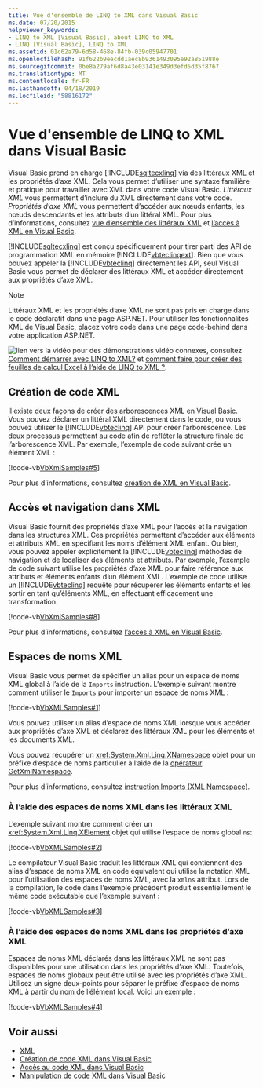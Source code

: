 ```yaml
---
title: Vue d'ensemble de LINQ to XML dans Visual Basic
ms.date: 07/20/2015
helpviewer_keywords:
- LINQ to XML [Visual Basic], about LINQ to XML
- LINQ [Visual Basic], LINQ to XML
ms.assetid: 01c62a79-6d58-468e-84fb-039c05947701
ms.openlocfilehash: 91f622b9eecdd1aec8b9361493095e92a851988e
ms.sourcegitcommit: 0be8a279af6d8a43e03141e349d3efd5d35f8767
ms.translationtype: MT
ms.contentlocale: fr-FR
ms.lasthandoff: 04/18/2019
ms.locfileid: "58816172"
---
```

# <a name="overview-of-linq-to-xml-in-visual-basic"></a>Vue d'ensemble de LINQ to XML dans Visual Basic
Visual Basic prend en charge [!INCLUDE[sqltecxlinq](~/includes/sqltecxlinq-md.md)] via des littéraux XML et les propriétés d’axe XML. Cela vous permet d’utiliser une syntaxe familière et pratique pour travailler avec XML dans votre code Visual Basic. *Littéraux XML* vous permettent d’inclure du XML directement dans votre code. *Propriétés d’axe XML* vous permettent d’accéder aux nœuds enfants, les nœuds descendants et les attributs d’un littéral XML. Pour plus d’informations, consultez [vue d’ensemble des littéraux XML](../../../../visual-basic/programming-guide/language-features/xml/xml-literals-overview.md) et [l’accès à XML en Visual Basic](../../../../visual-basic/programming-guide/language-features/xml/accessing-xml.md).  
  
 [!INCLUDE[sqltecxlinq](~/includes/sqltecxlinq-md.md)] est conçu spécifiquement pour tirer parti des API de programmation XML en mémoire [!INCLUDE[vbteclinqext](~/includes/vbteclinqext-md.md)]. Bien que vous pouvez appeler la [!INCLUDE[vbteclinq](~/includes/vbteclinq-md.md)] directement les API, seul Visual Basic vous permet de déclarer des littéraux XML et accéder directement aux propriétés d’axe XML.  
  
> [!NOTE]
>  Littéraux XML et les propriétés d’axe XML ne sont pas pris en charge dans le code déclaratif dans une page ASP.NET. Pour utiliser les fonctionnalités XML de Visual Basic, placez votre code dans une page code-behind dans votre application ASP.NET.  
  
 ![lien vers la vidéo](../../../../visual-basic/programming-guide/language-features/xml/media/playvideo.gif "PlayVideo") pour des démonstrations vidéo connexes, consultez [Comment démarrer avec LINQ to XML?](/aspnet/web-forms/videos/data-access/linq-videos-from-the-vb-team/how-do-i-get-started-with-linq-to-xml) et [comment faire pour créer des feuilles de calcul Excel à l’aide de LINQ to XML ?](/aspnet/web-forms/videos/data-access/linq-videos-from-the-vb-team/how-do-i-create-excel-spreadsheets-using-linq-to-xml).  
  
## <a name="creating-xml"></a>Création de code XML  
 Il existe deux façons de créer des arborescences XML en Visual Basic. Vous pouvez déclarer un littéral XML directement dans le code, ou vous pouvez utiliser le [!INCLUDE[vbteclinq](~/includes/vbteclinq-md.md)] API pour créer l’arborescence. Les deux processus permettent au code afin de refléter la structure finale de l’arborescence XML. Par exemple, l’exemple de code suivant crée un élément XML :  
  
 [!code-vb[VbXmlSamples#5](~/samples/snippets/visualbasic/VS_Snippets_VBCSharp/VbXMLSamples/VB/XMLSamples2.vb#5)]  
  
 Pour plus d’informations, consultez [création de XML en Visual Basic](../../../../visual-basic/programming-guide/language-features/xml/creating-xml.md).  
  
## <a name="accessing-and-navigating-xml"></a>Accès et navigation dans XML  
 Visual Basic fournit des propriétés d’axe XML pour l’accès et la navigation dans les structures XML. Ces propriétés permettent d’accéder aux éléments et attributs XML en spécifiant les noms d’élément XML enfant. Ou bien, vous pouvez appeler explicitement la [!INCLUDE[vbteclinq](~/includes/vbteclinq-md.md)] méthodes de navigation et de localiser des éléments et attributs. Par exemple, l’exemple de code suivant utilise les propriétés d’axe XML pour faire référence aux attributs et éléments enfants d’un élément XML. L’exemple de code utilise un [!INCLUDE[vbteclinq](~/includes/vbteclinq-md.md)] requête pour récupérer les éléments enfants et les sortir en tant qu’éléments XML, en effectuant efficacement une transformation.  
  
 [!code-vb[VbXmlSamples#8](~/samples/snippets/visualbasic/VS_Snippets_VBCSharp/VbXMLSamples/VB/XMLSamples3.vb#8)]  
  
 Pour plus d’informations, consultez [l’accès à XML en Visual Basic](../../../../visual-basic/programming-guide/language-features/xml/accessing-xml.md).  
  
## <a name="xml-namespaces"></a>Espaces de noms XML  
 Visual Basic vous permet de spécifier un alias pour un espace de noms XML global à l’aide de la `Imports` instruction. L’exemple suivant montre comment utiliser le `Imports` pour importer un espace de noms XML :  
  
 [!code-vb[VbXMLSamples#1](~/samples/snippets/visualbasic/VS_Snippets_VBCSharp/VbXMLSamples/VB/XMLSamples1.vb#1)]  
  
 Vous pouvez utiliser un alias d’espace de noms XML lorsque vous accéder aux propriétés d’axe XML et déclarez des littéraux XML pour les éléments et les documents XML.  
  
 Vous pouvez récupérer un <xref:System.Xml.Linq.XNamespace> objet pour un préfixe d’espace de noms particulier à l’aide de la [opérateur GetXmlNamespace](../../../../visual-basic/language-reference/operators/getxmlnamespace-operator.md).  
  
 Pour plus d’informations, consultez [instruction Imports (XML Namespace)](../../../../visual-basic/language-reference/statements/imports-statement-xml-namespace.md).  
  
### <a name="using-xml-namespaces-in-xml-literals"></a>À l’aide des espaces de noms XML dans les littéraux XML  
 L’exemple suivant montre comment créer un <xref:System.Xml.Linq.XElement> objet qui utilise l’espace de noms global `ns`:  
  
 [!code-vb[VbXMLSamples#2](~/samples/snippets/visualbasic/VS_Snippets_VBCSharp/VbXMLSamples/VB/XMLSamples1.vb#2)]  
  
 Le compilateur Visual Basic traduit les littéraux XML qui contiennent des alias d’espace de noms XML en code équivalent qui utilise la notation XML pour l’utilisation des espaces de noms XML, avec la `xmlns` attribut. Lors de la compilation, le code dans l’exemple précédent produit essentiellement le même code exécutable que l’exemple suivant :  
  
 [!code-vb[VbXMLSamples#3](~/samples/snippets/visualbasic/VS_Snippets_VBCSharp/VbXMLSamples/VB/XMLSamples1.vb#3)]  
  
### <a name="using-xml-namespaces-in-xml-axis-properties"></a>À l’aide des espaces de noms XML dans les propriétés d’axe XML  
 Espaces de noms XML déclarés dans les littéraux XML ne sont pas disponibles pour une utilisation dans les propriétés d’axe XML. Toutefois, espaces de noms globaux peut être utilisé avec les propriétés d’axe XML. Utilisez un signe deux-points pour séparer le préfixe d’espace de noms XML à partir du nom de l’élément local. Voici un exemple :  
  
 [!code-vb[VbXMLSamples#4](~/samples/snippets/visualbasic/VS_Snippets_VBCSharp/VbXMLSamples/VB/XMLSamples1.vb#4)]  
  
## <a name="see-also"></a>Voir aussi

- [XML](../../../../visual-basic/programming-guide/language-features/xml/index.md)
- [Création de code XML dans Visual Basic](../../../../visual-basic/programming-guide/language-features/xml/creating-xml.md)
- [Accès au code XML dans Visual Basic](../../../../visual-basic/programming-guide/language-features/xml/accessing-xml.md)
- [Manipulation de code XML dans Visual Basic](../../../../visual-basic/programming-guide/language-features/xml/manipulating-xml.md)
